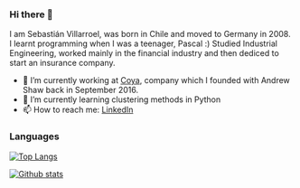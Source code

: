### Hi there 👋
I am Sebastián Villarroel, was born in Chile and moved to Germany in 2008. I learnt programming when I was a teenager, Pascal :) Studied Industrial Engineering, worked mainly in the financial industry and then dediced to start an insurance company.

- 🔭 I’m currently working at [Coya](https://www.coya.com), company which I founded with Andrew Shaw back in September 2016.
- 🌱 I’m currently learning clustering methods in Python
- 📫 How to reach me: [LinkedIn](https://www.linkedin.com/in/sebastianvillarroel)


### Languages

[![Top Langs](https://github-readme-stats.vercel.app/api/top-langs/?username=sebastianvillarroel&layout=compact&langs_count=10)](https://github.com/sebastianvillarroel)

[![Github stats](https://github-readme-stats.vercel.app/api?username=sebastianvillarroel&count_private=true)](https://github.com/sebastianvillarroel/github-readme-stats)
